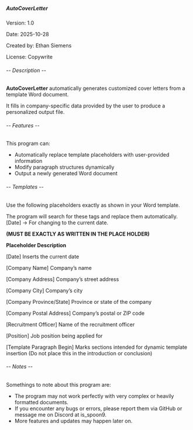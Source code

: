 ##### **AutoCoverLetter** 

Version: 1.0 

Date: 2025-10-28 

Created by: Ethan Siemens

License: Copywrite



###### -- Description -- 

**AutoCoverLetter** automatically generates customized cover letters from a template Word document. 

It fills in company-specific data provided by the user to produce a personalized output file.



###### -- Features -- 

This program can:

* Automatically replace template placeholders with user-provided information
* Modify paragraph structures dynamically
* Output a newly generated Word document 



###### -- Templates --

Use the following placeholders exactly as shown in your Word template.

The program will search for these tags and replace them automatically.\[Date] → For changing to the current date.

**(MUST BE EXACTLY AS WRITTEN IN THE PLACE HOLDER)**

**Placeholder			Description**

\[Date]				Inserts the current date

\[Company Name]			Company’s name

\[Company Address]		Company’s street address

\[Company City]			Company’s city

\[Company Province/State]	Province or state of the company

\[Company Postal Address]	Company’s postal or ZIP code

\[Recruitment Officer]		Name of the recruitment officer

\[Position]			Job position being applied for

\[Template Paragraph Begin]	Marks sections intended for dynamic template insertion (Do not place this in the introduction or conclusion)



###### -- Notes -- 

Somethings to note about this program are: 

* The program may not work perfectly with very complex or heavily formatted documents.
* If you encounter any bugs or errors, please report them via GitHub or message me on Discord at is\_spoon9.
* More features and updates may happen later on.



